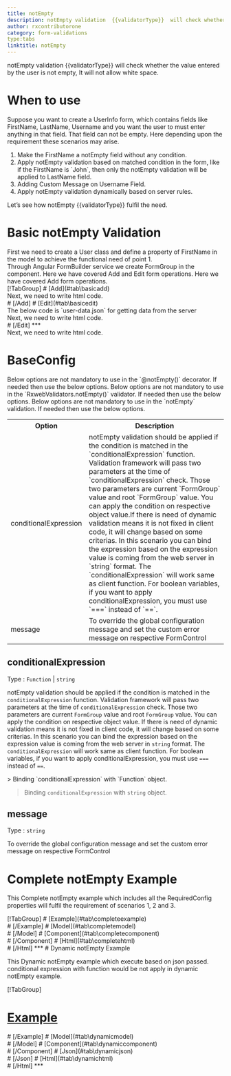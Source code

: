 ```yaml
---
title: notEmpty
description: notEmpty validation  {{validatorType}}  will check whether the value entered by the user is not empty, It will not allow white space.
author: rxcontributorone
category: form-validations
type:tabs
linktitle: notEmpty
---
```


<div class="title-bar"><p>notEmpty validation  {{validatorType}}  will check whether the value entered by the user is not empty, It will not allow white space.</p></div>

# When to use
Suppose you want to create a UserInfo form, which contains fields like FirstName, LastName, Username and you want the user to must enter anything in that field. That field can not be empty. Here depending upon the requirement these scenarios may arise.
<ol class='showHideElement'>
<li>Make the FirstName a notEmpty field without any condition.</li>
<li>Apply notEmpty validation based on matched condition in the form, like if the FirstName is `John`, then only the notEmpty validation will be applied to LastName field.</li>
<li>Adding Custom Message on Username Field.</li>
<data-scope scope="['decorator','validator']">
<li>Apply notEmpty validation dynamically based on server rules.</li>
</data-scope>
</ol>
Let’s see how notEmpty {{validatorType}} fulfil the need.

# Basic notEmpty Validation

<data-scope scope="['decorator','template-driven-directives','template-driven-decorators']">
First we need to create a User class and define a property of FirstName in the model to achieve the functional need of point 1.
<div component="app-code" key="notEmpty-add-model"></div> 
</data-scope>
Through Angular FormBuilder service we create FormGroup in the component.
<data-scope scope="['decorator']">
Here we have covered Add and Edit form operations. 
</data-scope>

<data-scope scope="['validator','template-driven-directives','template-driven-decorators']">
Here we have covered Add form operations. 
</data-scope> 
<data-scope scope="['decorator']">
<div component="app-tabs" key="basic-operations"></div>
[!TabGroup]
# [Add](#tab\basicadd)
<div component="app-code" key="notEmpty-add-component"></div> 
Next, we need to write html code.
<div component="app-code" key="notEmpty-add-html"></div> 
<div component="app-example-runner" ref-component="app-notEmpty-add"></div>
# [/Add]
# [Edit](#tab\basicedit)
<div component="app-code" key="notEmpty-edit-component"></div> 
The below code is `user-data.json` for getting data from the server
<div component="app-code" key="notEmpty-edit-json"></div> 
Next, we need to write html code.
<div component="app-code" key="notEmpty-edit-html"></div> 
<div component="app-example-runner" ref-component="app-notEmpty-edit"></div>
# [/Edit]
***
</data-scope>

<data-scope scope="['validator','template-driven-directives','template-driven-decorators']">
<div component="app-code" key="notEmpty-add-component"></div> 
Next, we need to write html code.
<div component="app-code" key="notEmpty-add-html"></div> 
<div component="app-example-runner" ref-component="app-notEmpty-add"></div>
</data-scope>

# BaseConfig 
<data-scope scope="['decorator']">
Below options are not mandatory to use in the `@notEmpty()` decorator. If needed then use the below options.
</data-scope>

<data-scope scope="['validator']">
Below options are not mandatory to use in the `RxwebValidators.notEmpty()` validator. If needed then use the below options.
</data-scope>

<data-scope scope="['template-driven-directives','template-driven-decorators']">
Below options are not mandatory to use in the `notEmpty` validation. If needed then use the below options.
</data-scope>

<table class="table table-bordered table-striped showHideElement">
<tr><th>Option</th><th>Description</th></tr>
<tr><td><a  (click)='scrollTo("#conditionalExpression")' title="conditionalExpression">conditionalExpression</a></td><td>notEmpty validation should be applied if the condition is matched in the `conditionalExpression` function. Validation framework will pass two parameters at the time of `conditionalExpression` check. Those two parameters are current `FormGroup` value and root `FormGroup` value. You can apply the condition on respective object value.If there is need of dynamic validation means it is not fixed in client code, it will change based on some criterias. In this scenario you can bind the expression based on the expression value is coming from the web server in `string` format. The `conditionalExpression` will work same as client function. For boolean variables, if you want to apply conditionalExpression, you must use `===` instead of `==`.</td></tr>
<tr><td><a  (click)='scrollTo("#message")' title="message">message</a></td><td>To override the global configuration message and set the custom error message on respective FormControl</td></tr>
</table>

## conditionalExpression 
Type :  `Function`  |  `string` 

notEmpty validation should be applied if the condition is matched in the `conditionalExpression` function. Validation framework will pass two parameters at the time of `conditionalExpression` check. Those two parameters are current `FormGroup` value and root `FormGroup` value. You can apply the condition on respective object value.
If there is need of dynamic validation means it is not fixed in client code, it will change based on some criterias. In this scenario you can bind the expression based on the expression value is coming from the web server in `string` format. The `conditionalExpression` will work same as client function. For boolean variables, if you want to apply conditionalExpression, you must use `===` instead of `==`.

<data-scope scope="['validator','decorator']">
> Binding `conditionalExpression` with `Function` object.
<div component="app-code" key="notEmpty-conditionalExpressionExampleFunction-model"></div> 
</data-scope>

> Binding `conditionalExpression` with `string` object.
<div component="app-code" key="notEmpty-conditionalExpressionExampleString-model"></div> 

<div component="app-example-runner" ref-component="app-notEmpty-conditionalExpression" title="notEmpty {{validatorType}} with conditionalExpression" key="conditionalExpression"></div>

## message 
Type :  `string` 

To override the global configuration message and set the custom error message on respective FormControl

<div component="app-code" key="notEmpty-messageExample-model"></div> 
<div component="app-example-runner" ref-component="app-notEmpty-message" title="notEmpty {{validatorType}} with message" key="message"></div>

# Complete notEmpty Example

This Complete notEmpty example which includes all the RequiredConfig properties will fulfil the requirement of scenarios 1, 2 and 3.

<div component="app-tabs" key="complete"></div>
[!TabGroup]
# [Example](#tab\completeexample)
<div component="app-example-runner" ref-component="app-notEmpty-complete"></div>
# [/Example]
<data-scope scope="['decorator','template-driven-directives','template-driven-decorators']">
# [Model](#tab\completemodel)
<div component="app-code" key="notEmpty-complete-model"></div> 
# [/Model]
</data-scope>
# [Component](#tab\completecomponent)
<div component="app-code" key="notEmpty-complete-component"></div> 
# [/Component]
# [Html](#tab\completehtml)
<div component="app-code" key="notEmpty-complete-html"></div> 
# [/Html]
***

<data-scope scope="['decorator','validator']">
# Dynamic notEmpty Example

This Dynamic notEmpty example which execute based on json passed. conditional expression with function would be not apply in dynamic notEmpty example. 

<div component="app-tabs" key="dynamic"></div>

[!TabGroup]
# [Example](#tab\dynamicexample)
<div component="app-example-runner" ref-component="app-notEmpty-dynamic"></div>
# [/Example]
<data-scope scope="['decorator']">
# [Model](#tab\dynamicmodel)
<div component="app-code" key="notEmpty-dynamic-model"></div>
# [/Model]
</data-scope>
# [Component](#tab\dynamiccomponent)
<div component="app-code" key="notEmpty-dynamic-component"></div>
# [/Component]
# [Json](#tab\dynamicjson)
<div component="app-code" key="notEmpty-dynamic-json"></div>
# [/Json]
# [Html](#tab\dynamichtml)
<div component="app-code" key="notEmpty-dynamic-html"></div> 
# [/Html]
***
</data-scope>
